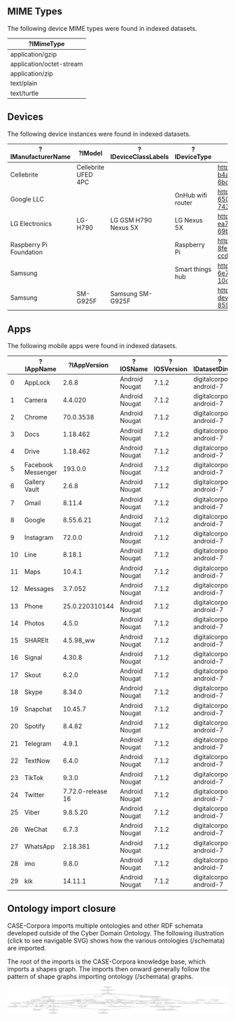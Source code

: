 <!--
WARNING - The README.md file is generated from README.md.in and various data sources.  If you want to modify narrative text, modify README.md.in.  If results in tables need to be updated, please revise, or request revision to, the appropriate data files.
-->


## MIME Types

The following device MIME types were found in indexed datasets.

| ?lMimeType               |
|--------------------------|
| application/gzip         |
| application/octet-stream |
| application/zip          |
| text/plain               |
| text/turtle              |


## Devices

The following device instances were found in indexed datasets.

| ?lManufacturerName      | ?lModel             | ?lDeviceClassLabels   | ?lDeviceType      | ?nDevice                                                                  |
|-------------------------|---------------------|-----------------------|-------------------|---------------------------------------------------------------------------|
| Cellebrite              | Cellebrite UFED 4PC |                       |                   | http://example.org/kb/tool-b4a1e39e-6f13-483a-9929-6bdf606ef879           |
| Google LLC              |                     |                       | OnHub wifi router | http://example.org/kb/device-650599c6-701f-4f2e-becb-74398b366ba3         |
| LG Electronics          | LG-H790             | LG GSM H790 Nexus 5X  | LG Nexus 5X       | http://example.org/kb/device-ea732801-7d0e-46ac-a028-69b782c97a46         |
| Raspberry Pi Foundation |                     |                       | Raspberry Pi      | http://example.org/kb/device-8fe70491-26c5-4226-a735-ccda10e1a73a         |
| Samsung                 |                     |                       | Smart things hub  | http://example.org/kb/device-6e718fd4-d876-4f81-8d58-10c21a741a70         |
| Samsung                 | SM-G925F            | Samsung SM-G925F      |                   | http://example.org/kb/samsung-device-2b5e3fe8-09a7-4c36-859a-5f669e7a1610 |


## Apps

The following mobile apps were found in indexed datasets.

|    | ?lAppName          | ?lAppVersion      | ?lOSName       | ?lOSVersion   | ?lDatasetDirectory       |
|----|--------------------|-------------------|----------------|---------------|--------------------------|
|  0 | AppLock            | 2.6.8             | Android Nougat | 7.1.2         | digitalcorpora-android-7 |
|  1 | Camera             | 4.4.020           | Android Nougat | 7.1.2         | digitalcorpora-android-7 |
|  2 | Chrome             | 70.0.3538         | Android Nougat | 7.1.2         | digitalcorpora-android-7 |
|  3 | Docs               | 1.18.462          | Android Nougat | 7.1.2         | digitalcorpora-android-7 |
|  4 | Drive              | 1.18.462          | Android Nougat | 7.1.2         | digitalcorpora-android-7 |
|  5 | Facebook Messenger | 193.0.0           | Android Nougat | 7.1.2         | digitalcorpora-android-7 |
|  6 | Gallery Vault      | 2.6.8             | Android Nougat | 7.1.2         | digitalcorpora-android-7 |
|  7 | Gmail              | 8.11.4            | Android Nougat | 7.1.2         | digitalcorpora-android-7 |
|  8 | Google             | 8.55.6.21         | Android Nougat | 7.1.2         | digitalcorpora-android-7 |
|  9 | Instagram          | 72.0.0            | Android Nougat | 7.1.2         | digitalcorpora-android-7 |
| 10 | Line               | 8.18.1            | Android Nougat | 7.1.2         | digitalcorpora-android-7 |
| 11 | Maps               | 10.4.1            | Android Nougat | 7.1.2         | digitalcorpora-android-7 |
| 12 | Messages           | 3.7.052           | Android Nougat | 7.1.2         | digitalcorpora-android-7 |
| 13 | Phone              | 25.0.220310144    | Android Nougat | 7.1.2         | digitalcorpora-android-7 |
| 14 | Photos             | 4.5.0             | Android Nougat | 7.1.2         | digitalcorpora-android-7 |
| 15 | SHAREIt            | 4.5.98_ww         | Android Nougat | 7.1.2         | digitalcorpora-android-7 |
| 16 | Signal             | 4.30.8            | Android Nougat | 7.1.2         | digitalcorpora-android-7 |
| 17 | Skout              | 6.2.0             | Android Nougat | 7.1.2         | digitalcorpora-android-7 |
| 18 | Skype              | 8.34.0            | Android Nougat | 7.1.2         | digitalcorpora-android-7 |
| 19 | Snapchat           | 10.45.7           | Android Nougat | 7.1.2         | digitalcorpora-android-7 |
| 20 | Spotify            | 8.4.82            | Android Nougat | 7.1.2         | digitalcorpora-android-7 |
| 21 | Telegram           | 4.9.1             | Android Nougat | 7.1.2         | digitalcorpora-android-7 |
| 22 | TextNow            | 6.4.0             | Android Nougat | 7.1.2         | digitalcorpora-android-7 |
| 23 | TikTok             | 9.3.0             | Android Nougat | 7.1.2         | digitalcorpora-android-7 |
| 24 | Twitter            | 7.72.0-release 16 | Android Nougat | 7.1.2         | digitalcorpora-android-7 |
| 25 | Viber              | 9.8.5.20          | Android Nougat | 7.1.2         | digitalcorpora-android-7 |
| 26 | WeChat             | 6.7.3             | Android Nougat | 7.1.2         | digitalcorpora-android-7 |
| 27 | WhatsApp           | 2.18.361          | Android Nougat | 7.1.2         | digitalcorpora-android-7 |
| 28 | imo                | 9.8.0             | Android Nougat | 7.1.2         | digitalcorpora-android-7 |
| 29 | kik                | 14.11.1           | Android Nougat | 7.1.2         | digitalcorpora-android-7 |


## Ontology import closure

CASE-Corpora imports multiple ontologies and other RDF schemata developed outside of the Cyber Domain Ontology.  The following illustration (click to see navigable SVG) shows how the various ontologies (/schemata) are imported.

The root of the imports is the CASE-Corpora knowledge base, which imports a shapes graph.  The imports then onward generally follow the pattern of shape graphs importing ontology (/schemata) graphs.

![Transitive import closure](import_closure.svg)
